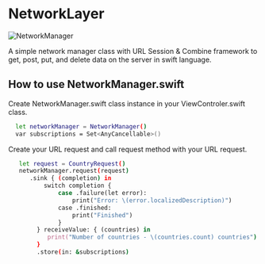 # NetworkLayer

![NetworkManager](https://github.com/InderJagdeo/NetworkManager-With-Combine/assets/29178012/16dee0f1-c521-4ff4-8743-4db18c3a030a)


A simple network manager class with URL Session & Combine framework to get, post, put, and delete data on the server in swift language.

## How to use NetworkManager.swift

Create NetworkManager.swift class instance in your ViewControler.swift class. 

```bash
  let networkManager = NetworkManager()
  var subscriptions = Set<AnyCancellable>()
```

Create your URL request and call request method with your URL request.
```bash
   let request = CountryRequest()
   networkManager.request(request)
      .sink { (completion) in
          switch completion {
              case .failure(let error):
                  print("Error: \(error.localizedDescription)")
              case .finished:
                  print("Finished")
              }
        } receiveValue: { (countries) in
           print("Number of countries - \(countries.count) countries")
        }
        .store(in: &subscriptions)
```


